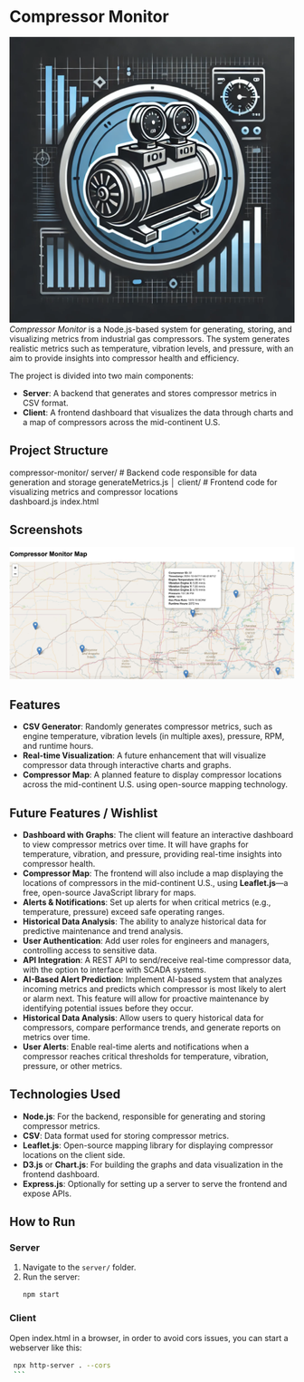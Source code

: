 # Compressor Monitor
![Alt text](./compressor-monitor-logo.webp)
_Compressor Monitor_ is a Node.js-based system for generating, storing, and visualizing metrics from industrial gas compressors. The system generates realistic metrics such as temperature, vibration levels, and pressure, with an aim to provide insights into compressor health and efficiency.

The project is divided into two main components:
- **Server**: A backend that generates and stores compressor metrics in CSV format.
- **Client**: A frontend dashboard that visualizes the data through charts and a map of compressors across the mid-continent U.S.

## Project Structure

compressor-monitor/ 
    server/ # Backend code responsible for data generation and storage 
        generateMetrics.js │ 
    client/ # Frontend code for visualizing metrics and compressor locations           
        dashboard.js
        index.html

## Screenshots
<img src="https://github.com/dougmolineux/compressor-monitor/blob/main/screenshots/map-with-popup.jpg?raw=true"/>

## Features
- **CSV Generator**: Randomly generates compressor metrics, such as engine temperature, vibration levels (in multiple axes), pressure, RPM, and runtime hours.
- **Real-time Visualization**: A future enhancement that will visualize compressor data through interactive charts and graphs.
- **Compressor Map**: A planned feature to display compressor locations across the mid-continent U.S. using open-source mapping technology.

## Future Features / Wishlist
- **Dashboard with Graphs**: The client will feature an interactive dashboard to view compressor metrics over time. It will have graphs for temperature, vibration, and pressure, providing real-time insights into compressor health.
- **Compressor Map**: The frontend will also include a map displaying the locations of compressors in the mid-continent U.S., using **Leaflet.js**—a free, open-source JavaScript library for maps.
- **Alerts & Notifications**: Set up alerts for when critical metrics (e.g., temperature, pressure) exceed safe operating ranges.
- **Historical Data Analysis**: The ability to analyze historical data for predictive maintenance and trend analysis.
- **User Authentication**: Add user roles for engineers and managers, controlling access to sensitive data.
- **API Integration**: A REST API to send/receive real-time compressor data, with the option to interface with SCADA systems.
- **AI-Based Alert Prediction**: Implement AI-based system that analyzes incoming metrics and predicts which compressor is most likely to alert or alarm next. This feature will allow for proactive maintenance by identifying potential issues before they occur.
- **Historical Data Analysis**: Allow users to query historical data for compressors, compare performance trends, and generate reports on metrics over time.
- **User Alerts**: Enable real-time alerts and notifications when a compressor reaches critical thresholds for temperature, vibration, pressure, or other metrics.

## Technologies Used
- **Node.js**: For the backend, responsible for generating and storing compressor metrics.
- **CSV**: Data format used for storing compressor metrics.
- **Leaflet.js**: Open-source mapping library for displaying compressor locations on the client side.
- **D3.js** or **Chart.js**: For building the graphs and data visualization in the frontend dashboard.
- **Express.js**: Optionally for setting up a server to serve the frontend and expose APIs.

## How to Run

### Server
1. Navigate to the `server/` folder.
2. Run the server:
   ```bash
   npm start
   ```

### Client 
Open index.html in a browser, in order to avoid cors issues, you can start a webserver like this:
   ```bash
    npx http-server . --cors
    ```
